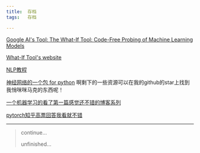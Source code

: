 ```yaml
---
title:	存档    
tags:	存档

---
```


[Google AI's Tool: The What-If Tool: Code-Free Probing of Machine Learning Models](https://ai.googleblog.com/2018/09/the-what-if-tool-code-free-probing-of.html)

[What-If Tool's website](https://pair-code.github.io/what-if-tool/)

[NLP教程](https://m.aliyun.com/yunqi/articles/638686?utm_content=m_1000015936)

[神经网络的一个包 for python](https://github.com/ameya98/GeneticAlgorithmsRepo)
啊剩下的一些资源可以在我的github的star上找到我悄咪咪马克的东西呢！

[一个机器学习的看了第一篇感觉还不错的博客系列](https://blog.csdn.net/lqf921205/article/details/78560594)

[pytorch知乎高票回答我看就不错](https://www.zhihu.com/question/55720139/answer/147148105)



--------
> continue...
>
> unfinished...

